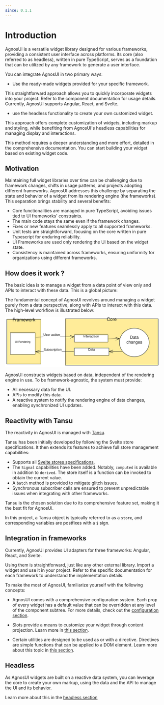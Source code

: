 ```yaml
---
since: 0.1.1
---
```


# Introduction

AgnosUI is a versatile widget library designed for various frameworks, providing a consistent user interface across platforms. Its core (also referred to as headless), written in pure TypeScript, serves as a foundation that can be utilized by any framework to generate a user interface.

You can integrate AgnosUI in two primary ways:

- Use the ready-made widgets provided for your specific framework.

This straightforward approach allows you to quickly incorporate widgets into your project. Refer to the component documentation for usage details. Currently, AgnosUI supports Angular, React, and Svelte.

- use the headless functionality to create your own customized widget.

This approach offers complete customization of widgets, including markup and styling, while benefiting from AgnosUI's headless capabilities for managing display and interactions.

This method requires a deeper understanding and more effort, detailed in the comprehensive documentation. You can start building your widget based on existing widget code.

## Motivation

Maintaining full widget libraries over time can be challenging due to framework changes, shifts in usage patterns, and projects adopting different frameworks. AgnosUI addresses this challenge by separating the state and behavior of a widget from its rendering engine (the frameworks). This separation brings stability and several benefits:

- Core functionalities are managed in pure TypeScript, avoiding issues tied to UI frameworks' constraints.
- The main code stays the same even if the framework changes.
- Fixes or new features seamlessly apply to all supported frameworks.
- Unit tests are straightforward, focusing on the core written in pure Typescript for enduring reliability.
- UI Frameworks are used only rendering the UI based on the widget state.
- Consistency is maintained across frameworks, ensuring uniformity for organizations using different frameworks.

## How does it work ?

The basic idea is to manage a widget from a data point of view only and APIs to interact with these data. This is a global picture:

The fundamental concept of AgnosUI revolves around managing a widget purely from a data perspective, along with APIs to interact with this data. The high-level workflow is illustrated below:

![svg](../../demo/src/resources/images/overview-workflow.svg)

AgnosUI constructs widgets based on data, independent of the rendering engine in use. To be framework-agnostic, the system must provide:

- All necessary data for the UI.
- APIs to modify this data.
- A reactive system to notify the rendering engine of data changes, enabling synchronized UI updates.

## Reactivity with Tansu

The reactivity in AgnosUI is managed with [Tansu](https://github.com/AmadeusITGroup/tansu).

Tansu has been initially developed by following the Svelte store specifications. It then extends its features to achieve full store management capabilities:

- Supports all [Svelte stores specifications](https://svelte.dev/docs/svelte-store),
- The `Signal` capabilities have been added. Notably, `computed` is available in addition to `derived`. The store itself is a function can be invoked to obtain the current value.
- A `batch` method is provided to mitigate glitch issues.
- Synchronous subscriber calls are ensured to prevent unpredictable issues when integrating with other frameworks.

Tansu is the chosen solution due to its comprehensive feature set, making it the best fit for AgnosUI.

In this project, a Tansu object is typically referred to as a `store`, and corresponding variables are postfixes with a `$` sign.

## Integration in frameworks

Currently, AgnosUI provides UI adapters for three frameworks: Angular, React, and Svelte.

Using them is straightforward, just like any other external library. Import a widget and use it in your project. Refer to the specific documentation for each framework to understand the implementation details.

To make the most of AgnosUI, familiarize yourself with the following concepts:

- AgnosUI comes with a comprehensive configuration system. Each prop of every widget has a default value that can be overridden at any level of the component subtree. For more details, check out the [configuration section](../01-Headless/01-Configuration.md).

- Slots provide a means to customize your widget through content projection. Learn more in [this section](../01-Headless/02-Slots.md).

- Certain utilities are designed to be used as or with a directive. Directives are simple functions that can be applied to a DOM element. Learn more about this topic in [this section](../01-Headless/03-Directives.md).

## Headless

As AgnosUI widgets are built on a reactive data system, you can leverage the core to create your own markup, using the data and the API to manage the UI and its behavior.

Learn more about this in the [headless section](../01-Headless/00-Introduction.md)
